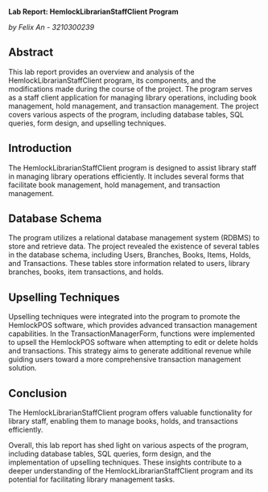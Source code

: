 **Lab Report: HemlockLibrarianStaffClient Program**

*by Felix An - 3210300239*

## Abstract
This lab report provides an overview and analysis of the HemlockLibrarianStaffClient program, its components, and the modifications made during the course of the project. The program serves as a staff client application for managing library operations, including book management, hold management, and transaction management. The project covers various aspects of the program, including database tables, SQL queries, form design, and upselling techniques.

## Introduction
The HemlockLibrarianStaffClient program is designed to assist library staff in managing library operations efficiently. It includes several forms that facilitate book management, hold management, and transaction management.

## Database Schema
The program utilizes a relational database management system (RDBMS) to store and retrieve data. The project revealed the existence of several tables in the database schema, including Users, Branches, Books, Items, Holds, and Transactions. These tables store information related to users, library branches, books, item transactions, and holds.

## Upselling Techniques
Upselling techniques were integrated into the program to promote the HemlockPOS software, which provides advanced transaction management capabilities. In the TransactionManagerForm, functions were implemented to upsell the HemlockPOS software when attempting to edit or delete holds and transactions. This strategy aims to generate additional revenue while guiding users toward a more comprehensive transaction management solution.

## Conclusion
The HemlockLibrarianStaffClient program offers valuable functionality for library staff, enabling them to manage books, holds, and transactions efficiently.

Overall, this lab report has shed light on various aspects of the program, including database tables, SQL queries, form design, and the implementation of upselling techniques. These insights contribute to a deeper understanding of the HemlockLibrarianStaffClient program and its potential for facilitating library management tasks.
